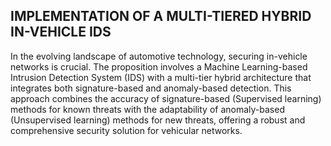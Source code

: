 ## IMPLEMENTATION OF A MULTI-TIERED HYBRID IN-VEHICLE IDS

In the evolving landscape of automotive technology, securing in-vehicle networks is crucial. The proposition involves a Machine Learning-based Intrusion Detection System (IDS) with a multi-tier hybrid architecture that integrates both signature-based and anomaly-based detection. This approach combines the accuracy of signature-based (Supervised learning) methods for known threats with the adaptability of anomaly-based (Unsupervised learning) methods for new threats, offering a robust and comprehensive security solution for vehicular networks.
